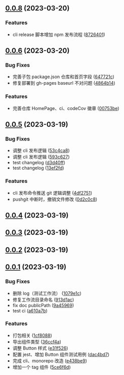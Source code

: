 ## [0.0.8](https://github.com/icy9596/tenon-ui/compare/0.0.6...0.0.8) (2023-03-20)

### Features

- cli release 脚本增加 npm 发布流程 ([8726401](https://github.com/icy9596/tenon-ui/commit/872640194e7181ec1d7a22073ba03799796895c5))

## [0.0.6](https://github.com/icy9596/tenon-ui/compare/0.0.5...0.0.6) (2023-03-20)

### Bug Fixes

- 完善子包 package.json 仓库和首页字段 ([647721c](https://github.com/icy9596/tenon-ui/commit/647721c2297dcb6d5763c076d0c183b087bb37a9))
- 修复部署到 gh-pages baseurl 不对问题 ([4864b14](https://github.com/icy9596/tenon-ui/commit/4864b140e59762e052d43baff6d616bd121a7dd5))

### Features

- 完善仓库 HomePage、ci、codeCov 徽章 ([00753be](https://github.com/icy9596/tenon-ui/commit/00753bea5e695cd080e8523deb531b038529d5b4))

## [0.0.5](https://github.com/icy9596/tenon-ui/compare/0.0.4...0.0.5) (2023-03-19)

### Bug Fixes

- 调整 cli 发布逻辑 ([53c4ca8](https://github.com/icy9596/tenon-ui/commit/53c4ca8a1f9adeb7d55d18387f1695d2cd557ffa))
- 调整 cli 发布逻辑 ([593c627](https://github.com/icy9596/tenon-ui/commit/593c62774d8b3de2049796d39ea043a8119244d5))
- test changelog ([d3d40ff](https://github.com/icy9596/tenon-ui/commit/d3d40ff9a921c13c738da071e561fdf9e8ebbcc8))
- test changelog ([13ef2fd](https://github.com/icy9596/tenon-ui/commit/13ef2fde76e40ee8bacf548327defa9059612915))

### Features

- cli 发布命令推送 git 逻辑调整 ([4df2751](https://github.com/icy9596/tenon-ui/commit/4df27514a53d81f77febfe39e81a999006832164))
- pushgit 中断时，撤销文件修改 ([0d2c0c8](https://github.com/icy9596/tenon-ui/commit/0d2c0c8bc04aa58b40ced36e04765ac0ac5840c8))

## [0.0.4](https://github.com/icy9596/tenon-ui/compare/0.0.3...0.0.4) (2023-03-19)

## [0.0.3](https://github.com/icy9596/tenon-ui/compare/0.0.2...0.0.3) (2023-03-19)

## [0.0.2](https://github.com/icy9596/tenon-ui/compare/0.0.1...0.0.2) (2023-03-19)

## [0.0.1](https://github.com/icy9596/tenon-ui/compare/e438be943285fd2448c6b8d1624cbd3e693c0c10...0.0.1) (2023-03-19)

### Bug Fixes

- 删除 log（测试工作流） ([1079e1c](https://github.com/icy9596/tenon-ui/commit/1079e1c46196135546c812a0707706e502bdaf71))
- 修复工作流目录命名 ([913d1ac](https://github.com/icy9596/tenon-ui/commit/913d1ac5a60e313f1bc14ac0996797f9c1a230ab))
- fix doc publicPath ([9a45969](https://github.com/icy9596/tenon-ui/commit/9a45969ee1c5660aba7d3fd0898f74885f0b0405))
- test ci ([a610a7b](https://github.com/icy9596/tenon-ui/commit/a610a7b26d49204cc7d2fc306d7825e0e7e23fb1))

### Features

- 打包相关 ([1cf8088](https://github.com/icy9596/tenon-ui/commit/1cf808802adcd4fe814d912c2e8d78c3f82d63c1))
- 导出组件类型 ([36ccf4a](https://github.com/icy9596/tenon-ui/commit/36ccf4a9c230be238426f4c144bb6da77f3f97f3))
- 调整 Button 样式 ([e31f526](https://github.com/icy9596/tenon-ui/commit/e31f526b3c8fd12c26cc9fc455da6b8f2c3cb67d))
- 配置 jest、增加 Button 组件测试用例 ([dac4bd7](https://github.com/icy9596/tenon-ui/commit/dac4bd756186ea84b8a04c4d216f38a576bdfd20))
- 完成 cli、monorepo 改造 ([e438be9](https://github.com/icy9596/tenon-ui/commit/e438be943285fd2448c6b8d1624cbd3e693c0c10))
- 增加一个 tag 组件 ([5ce6f6d](https://github.com/icy9596/tenon-ui/commit/5ce6f6d1d03c8c24962da2065c087db92ae923b0))
